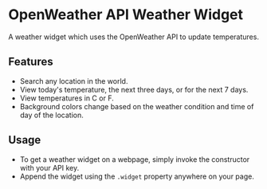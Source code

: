 # OpenWeather API Weather Widget
A weather widget which uses the OpenWeather API to update temperatures. 

## Features
- Search any location in the world.
- View today's temperature, the next three days, or for the next 7 days. 
- View temperatures in C or F.
- Background colors change based on the weather condition and time of day of the location.

## Usage
- To get a weather widget on a webpage, simply invoke the constructor with your API key.
- Append the widget using the `.widget` property anywhere on your page.